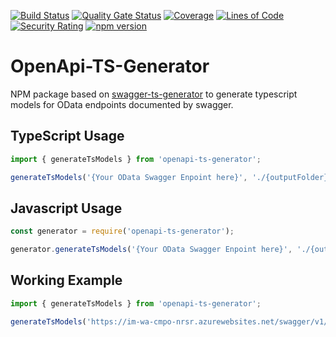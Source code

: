 [![Build Status](https://dev.azure.com/ikemtz/NRSRx/_apis/build/status/OData-TS-Generator?branchName=master)](https://dev.azure.com/ikemtz/NRSRx/_build/latest?definitionId=11&branchName=master) [![Quality Gate Status](https://sonarcloud.io/api/project_badges/measure?project=odata-ts-generator&metric=alert_status)](https://sonarcloud.io/dashboard?id=odata-ts-generator) [![Coverage](https://sonarcloud.io/api/project_badges/measure?project=odata-ts-generator&metric=coverage)](https://sonarcloud.io/dashboard?id=odata-ts-generator) [![Lines of Code](https://sonarcloud.io/api/project_badges/measure?project=odata-ts-generator&metric=ncloc)](https://sonarcloud.io/dashboard?id=odata-ts-generator) [![Security Rating](https://sonarcloud.io/api/project_badges/measure?project=odata-ts-generator&metric=security_rating)](https://sonarcloud.io/dashboard?id=odata-ts-generator) [![npm version](https://badge.fury.io/js/odata-ts-generator.svg)](https://badge.fury.io/js/odata-ts-generator)
 
# OpenApi-TS-Generator
NPM package based on [swagger-ts-generator](https://www.npmjs.com/package/swagger-ts-generator) to generate typescript models for OData endpoints documented by swagger.

## TypeScript Usage
```javascript
import { generateTsModels } from 'openapi-ts-generator';

generateTsModels('{Your OData Swagger Enpoint here}', './{outputFolder}/');
```

## Javascript Usage
```javascript
const generator = require('openapi-ts-generator');

generator.generateTsModels('{Your OData Swagger Enpoint here}', './{outputFolder}/');
```

## Working Example
```javascript
import { generateTsModels } from 'openapi-ts-generator';

generateTsModels('https://im-wa-cmpo-nrsr.azurewebsites.net/swagger/v1/swagger.json', './models/');
```
